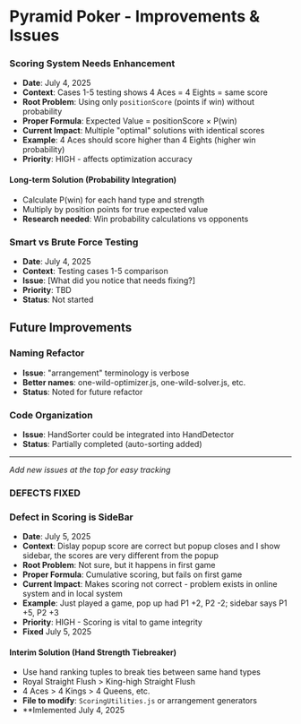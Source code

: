 # Pyramid Poker - Improvements & Issues

### Scoring System Needs Enhancement
- **Date**: July 4, 2025  
- **Context**: Cases 1-5 testing shows 4 Aces = 4 Eights = same score
- **Root Problem**: Using only `positionScore` (points if win) without probability
- **Proper Formula**: Expected Value = positionScore × P(win)
- **Current Impact**: Multiple "optimal" solutions with identical scores
- **Example**: 4 Aces should score higher than 4 Eights (higher win probability)
- **Priority**: HIGH - affects optimization accuracy

#### Long-term Solution (Probability Integration)
- Calculate P(win) for each hand type and strength
- Multiply by position points for true expected value
- **Research needed**: Win probability calculations vs opponents

### Smart vs Brute Force Testing
- **Date**: July 4, 2025
- **Context**: Testing cases 1-5 comparison
- **Issue**: [What did you notice that needs fixing?]
- **Priority**: TBD
- **Status**: Not started

## Future Improvements

### Naming Refactor
- **Issue**: "arrangement" terminology is verbose
- **Better names**: one-wild-optimizer.js, one-wild-solver.js, etc.
- **Status**: Noted for future refactor

### Code Organization
- **Issue**: HandSorter could be integrated into HandDetector
- **Status**: Partially completed (auto-sorting added)

---
*Add new issues at the top for easy tracking*


### DEFECTS FIXED

### Defect in Scoring is SideBar
- **Date**: July 5, 2025  
- **Context**: Dislay popup score are correct but popup closes and I show sidebar, the scores are very different from the popup
- **Root Problem**: Not sure, but it happens in first game
- **Proper Formula**: Cumulative scoring, but fails on first game
- **Current Impact**: Makes scoring not correct - problem exists in online system and in local system
- **Example**: Just played a game, pop up had P1 +2, P2 -2; sidebar says P1 +5, P2 +3
- **Priority**: HIGH - Scoring is vital to game integrity
- **Fixed** July 5, 2025

#### Interim Solution (Hand Strength Tiebreaker)
- Use hand ranking tuples to break ties between same hand types
- Royal Straight Flush > King-high Straight Flush  
- 4 Aces > 4 Kings > 4 Queens, etc.
- **File to modify**: `ScoringUtilities.js` or arrangement generators
- **Imlemented July 4, 2025